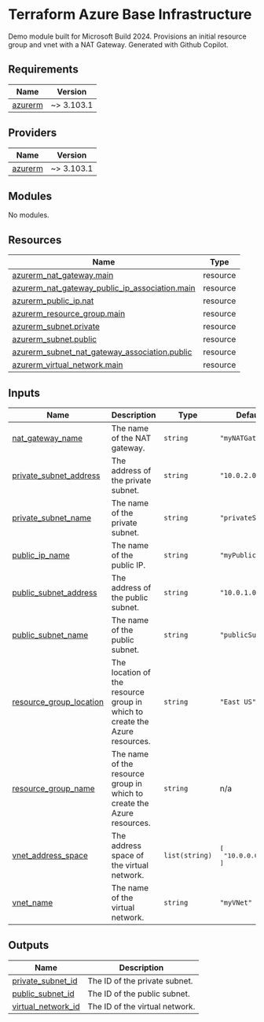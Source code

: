 # Terraform Azure Base Infrastructure

Demo module built for Microsoft Build 2024.  Provisions an initial resource group and vnet with a NAT Gateway.  Generated with Github Copilot.

<!-- BEGIN_TF_DOCS -->
## Requirements

| Name | Version |
|------|---------|
| <a name="requirement_azurerm"></a> [azurerm](#requirement\_azurerm) | ~> 3.103.1 |

## Providers

| Name | Version |
|------|---------|
| <a name="provider_azurerm"></a> [azurerm](#provider\_azurerm) | ~> 3.103.1 |

## Modules

No modules.

## Resources

| Name | Type |
|------|------|
| [azurerm_nat_gateway.main](https://registry.terraform.io/providers/hashicorp/azurerm/latest/docs/resources/nat_gateway) | resource |
| [azurerm_nat_gateway_public_ip_association.main](https://registry.terraform.io/providers/hashicorp/azurerm/latest/docs/resources/nat_gateway_public_ip_association) | resource |
| [azurerm_public_ip.nat](https://registry.terraform.io/providers/hashicorp/azurerm/latest/docs/resources/public_ip) | resource |
| [azurerm_resource_group.main](https://registry.terraform.io/providers/hashicorp/azurerm/latest/docs/resources/resource_group) | resource |
| [azurerm_subnet.private](https://registry.terraform.io/providers/hashicorp/azurerm/latest/docs/resources/subnet) | resource |
| [azurerm_subnet.public](https://registry.terraform.io/providers/hashicorp/azurerm/latest/docs/resources/subnet) | resource |
| [azurerm_subnet_nat_gateway_association.public](https://registry.terraform.io/providers/hashicorp/azurerm/latest/docs/resources/subnet_nat_gateway_association) | resource |
| [azurerm_virtual_network.main](https://registry.terraform.io/providers/hashicorp/azurerm/latest/docs/resources/virtual_network) | resource |

## Inputs

| Name | Description | Type | Default | Required |
|------|-------------|------|---------|:--------:|
| <a name="input_nat_gateway_name"></a> [nat\_gateway\_name](#input\_nat\_gateway\_name) | The name of the NAT gateway. | `string` | `"myNATGateway"` | no |
| <a name="input_private_subnet_address"></a> [private\_subnet\_address](#input\_private\_subnet\_address) | The address of the private subnet. | `string` | `"10.0.2.0/24"` | no |
| <a name="input_private_subnet_name"></a> [private\_subnet\_name](#input\_private\_subnet\_name) | The name of the private subnet. | `string` | `"privateSubnet"` | no |
| <a name="input_public_ip_name"></a> [public\_ip\_name](#input\_public\_ip\_name) | The name of the public IP. | `string` | `"myPublicIP"` | no |
| <a name="input_public_subnet_address"></a> [public\_subnet\_address](#input\_public\_subnet\_address) | The address of the public subnet. | `string` | `"10.0.1.0/24"` | no |
| <a name="input_public_subnet_name"></a> [public\_subnet\_name](#input\_public\_subnet\_name) | The name of the public subnet. | `string` | `"publicSubnet"` | no |
| <a name="input_resource_group_location"></a> [resource\_group\_location](#input\_resource\_group\_location) | The location of the resource group in which to create the Azure resources. | `string` | `"East US"` | no |
| <a name="input_resource_group_name"></a> [resource\_group\_name](#input\_resource\_group\_name) | The name of the resource group in which to create the Azure resources. | `string` | n/a | yes |
| <a name="input_vnet_address_space"></a> [vnet\_address\_space](#input\_vnet\_address\_space) | The address space of the virtual network. | `list(string)` | <pre>[<br>  "10.0.0.0/16"<br>]</pre> | no |
| <a name="input_vnet_name"></a> [vnet\_name](#input\_vnet\_name) | The name of the virtual network. | `string` | `"myVNet"` | no |

## Outputs

| Name | Description |
|------|-------------|
| <a name="output_private_subnet_id"></a> [private\_subnet\_id](#output\_private\_subnet\_id) | The ID of the private subnet. |
| <a name="output_public_subnet_id"></a> [public\_subnet\_id](#output\_public\_subnet\_id) | The ID of the public subnet. |
| <a name="output_virtual_network_id"></a> [virtual\_network\_id](#output\_virtual\_network\_id) | The ID of the virtual network. |
<!-- END_TF_DOCS -->